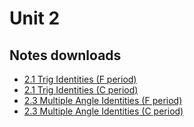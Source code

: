 # Unit 2

## Notes downloads

- <a href="../notes/PCHA_2.1-2.2_TrigIdentities.pdf">2.1 Trig Identities (F period)</a>
- <a href="../notes/PCHA_2.1-2.2_TrigIdentities_C.pdf">2.1 Trig Identities (C period)</a>
- <a href="../notes/PCHA_2.3_MultipleAngleIdentities_F.pdf">2.3 Multiple Angle Identities (F period)</a>
- <a href="../notes/PCHA_2.3_MultipleAngleIdentities_C.pdf">2.3 Multiple Angle Identities (C period)</a>

